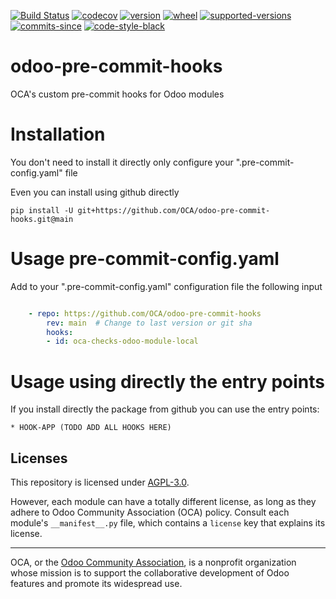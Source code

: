 [//]: # (start-badges)

[![Build Status](https://github.com/OCA/odoo-pre-commit-hooks/actions/workflows/test.yml/badge.svg?branch=main)](https://github.com/OCA/odoo-pre-commit-hooks/actions/workflows/test.yml?query=branch%3Amain)
[![codecov](https://codecov.io/gh/OCA/odoo-pre-commit-hooks/branch/main/graph/badge.svg)](https://codecov.io/gh/OCA/odoo-pre-commit-hooks)
[![version](https://img.shields.io/pypi/v/oca-odoo-pre-commit-hooks.svg)](https://pypi.org/project/oca-odoo-pre-commit-hooks)
[![wheel](https://img.shields.io/pypi/wheel/oca-odoo-pre-commit-hooks.svg)](https://pypi.org/project/oca-odoo-pre-commit-hooks)
[![supported-versions](https://img.shields.io/pypi/pyversions/oca-odoo-pre-commit-hooks.svg)](https://pypi.org/project/oca-odoo-pre-commit-hooks)
[![commits-since](https://img.shields.io/github/commits-since/OCA/odoo-pre-commit-hooks/v0.0.4.svg)](https://github.com/OCA/odoo-pre-commit-hooks/compare/v0.0.4...main)
[![code-style-black](https://img.shields.io/badge/code%20style-black-000000.svg)](https://github.com/psf/black)

[//]: # (end-badges)

# odoo-pre-commit-hooks

OCA's custom pre-commit hooks for Odoo modules


# Installation

You don't need to install it directly only configure your ".pre-commit-config.yaml" file

Even you can install using github directly

    pip install -U git+https://github.com/OCA/odoo-pre-commit-hooks.git@main


# Usage pre-commit-config.yaml

Add to your ".pre-commit-config.yaml" configuration file the following input


```yaml

    - repo: https://github.com/OCA/odoo-pre-commit-hooks
        rev: main  # Change to last version or git sha
        hooks:
        - id: oca-checks-odoo-module-local

```

# Usage using directly the entry points

If you install directly the package from github you can use the entry points:

    * HOOK-APP (TODO ADD ALL HOOKS HERE)


## Licenses

This repository is licensed under [AGPL-3.0](LICENSE).

However, each module can have a totally different license, as long as they adhere to Odoo Community Association (OCA)
policy. Consult each module's `__manifest__.py` file, which contains a `license` key
that explains its license.

----
OCA, or the [Odoo Community Association](http://odoo-community.org/), is a nonprofit
organization whose mission is to support the collaborative development of Odoo features
and promote its widespread use.
